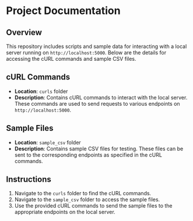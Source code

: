 # Project Documentation

## Overview

This repository includes scripts and sample data for interacting with a local server running on `http://localhost:5000`. Below are the details for accessing the cURL commands and sample CSV files.

## cURL Commands

- **Location**: `curls` folder
- **Description**: Contains cURL commands to interact with the local server. These commands are used to send requests to various endpoints on `http://localhost:5000`.

## Sample Files

- **Location**: `sample_csv` folder
- **Description**: Contains sample CSV files for testing. These files can be sent to the corresponding endpoints as specified in the cURL commands.

## Instructions

1. Navigate to the `curls` folder to find the cURL commands.
2. Navigate to the `sample_csv` folder to access the sample files.
3. Use the provided cURL commands to send the sample files to the appropriate endpoints on the local server.